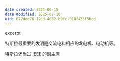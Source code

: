 ```yaml
---
date created: 2024-06-15
date modified: 2025-07-10
uid: 672dee76-17dd-4032-b9fc-918f423f5bcd
---
```


excerpt

<!-- more -->

特斯拉最重要的发明是交流电和相应的发电机、电动机等。

特斯拉还当过 [IEEE](IEEE.md) 的副主席
